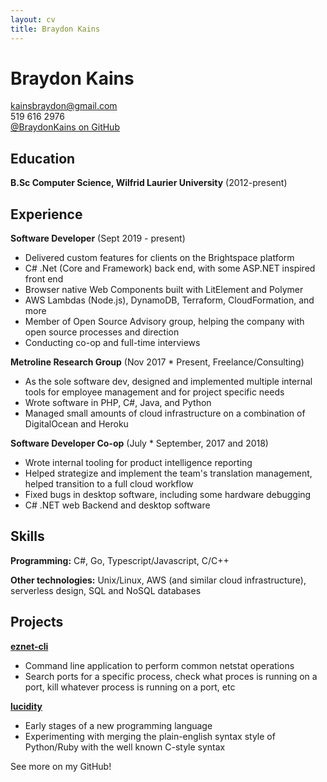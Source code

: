 ```yaml
---
layout: cv
title: Braydon Kains
---
```

# Braydon Kains

kainsbraydon@gmail.com  
519 616 2976  
[@BraydonKains on GitHub](https://www.github.com/BraydonKains)

Education
---------
**B.Sc Computer Science, Wilfrid Laurier University** (2012-present)

Experience
---------
**Software Developer** (Sept 2019 - present)

* Delivered custom features for clients on the Brightspace platform
* C# .Net (Core and Framework) back end, with some ASP.NET inspired front end
* Browser native Web Components built with LitElement and Polymer
* AWS Lambdas (Node.js), DynamoDB, Terraform, CloudFormation, and more
* Member of Open Source Advisory group, helping the company with open source processes and direction
* Conducting co-op and full-time interviews

**Metroline Research Group** (Nov 2017 * Present, Freelance/Consulting)

* As the sole software dev, designed and implemented multiple internal tools for employee management and for project specific needs
* Wrote software in PHP, C#, Java, and Python
* Managed small amounts of cloud infrastructure on a combination of DigitalOcean and Heroku

**Software Developer Co-op** (July * September, 2017 and 2018)

* Wrote internal tooling for product intelligence reporting
* Helped strategize and implement the team's translation management, helped transition to a full cloud workflow
* Fixed bugs in desktop software, including some hardware debugging
* C# .NET web Backend and desktop software

Skills
------
**Programming:** C#, Go, Typescript/Javascript, C/C++

**Other technologies:** Unix/Linux, AWS (and similar cloud infrastructure), serverless design, SQL and NoSQL databases

Projects
--------
**[eznet-cli](https://github.com/BraydonKains/eznet-cli)** 

* Command line application to perform common netstat operations
* Search ports for a specific process, check what proces is running on a port, kill whatever process is running on a port, etc

**[lucidity](https://github.com/BraydonKains/lucidity)** 

* Early stages of a new programming language
* Experimenting with merging the plain-english syntax style of Python/Ruby with the well known C-style syntax

See more on my GitHub!
